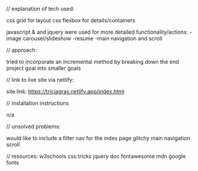// explanation of tech used:

css grid for layout
css flexbox for details/containers

javascript & and jquery were used for more detailed functionality/actions:
-image carousel/slideshow
-resume
-main navigation and scroll

// approach: 

tried to incorporate an incremental method by breaking down the end project goal into smaller goals

// link to live site via netlify:

site link: https://triciagray.netlify.app/index.html

// installation instructions

n/a

// unsolved problems:

would like to include a filter nav for the index page
glitchy main navigation scroll

// resources:
w3schools
css.tricks
jquery doc
fontawesome
mdn
google fonts

